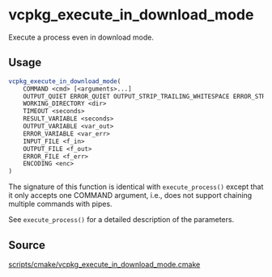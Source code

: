 # vcpkg_execute_in_download_mode

Execute a process even in download mode.

## Usage
```cmake
vcpkg_execute_in_download_mode(
    COMMAND <cmd> [<arguments>...]
    OUTPUT_QUIET ERROR_QUIET OUTPUT_STRIP_TRAILING_WHITESPACE ERROR_STRIP_TRAILING_WHITESPACE
    WORKING_DIRECTORY <dir>
    TIMEOUT <seconds>
    RESULT_VARIABLE <seconds>
    OUTPUT_VARIABLE <var_out>
    ERROR_VARIABLE <var_err>
    INPUT_FILE <f_in>
    OUTPUT_FILE <f_out>
    ERROR_FILE <f_err>
    ENCODING <enc>
)
```

The signature of this function is identical with `execute_process()` except that
it only accepts one COMMAND argument, i.e., does not support chaining multiple
commands with pipes.

See `execute_process()` for a detailed description of the parameters.

## Source
[scripts/cmake/vcpkg_execute_in_download_mode.cmake](https://github.com/Microsoft/vcpkg/blob/master/scripts/cmake/vcpkg_execute_in_download_mode.cmake)

